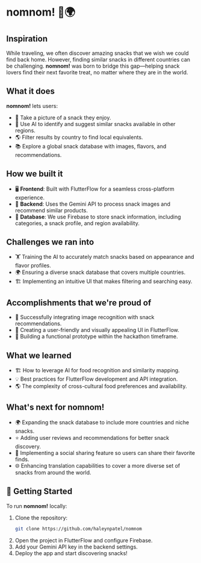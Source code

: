 # nomnom! 🍪🌍

## Inspiration

While traveling, we often discover amazing snacks that we wish we could find back home. However, finding similar snacks in different countries can be challenging. **nomnom!** was born to bridge this gap—helping snack lovers find their next favorite treat, no matter where they are in the world.

## What it does

**nomnom!** lets users:

- 📸 Take a picture of a snack they enjoy.
- 🤖 Use AI to identify and suggest similar snacks available in other regions.
- 🌎 Filter results by country to find local equivalents.
- 📚 Explore a global snack database with images, flavors, and recommendations.

## How we built it

- 🖥️ **Frontend**: Built with FlutterFlow for a seamless cross-platform experience.
- 🧠 **Backend**: Uses the Gemini API to process snack images and recommend similar products.
- 📂 **Database**: We use Firebase to store snack information, including categories, a snack profile, and region availability.

## Challenges we ran into

- 🏋️ Training the AI to accurately match snacks based on appearance and flavor profiles.
- 🌍 Ensuring a diverse snack database that covers multiple countries.
- 🏗️ Implementing an intuitive UI that makes filtering and searching easy.

## Accomplishments that we're proud of

- 🎯 Successfully integrating image recognition with snack recommendations.
- 🎨 Creating a user-friendly and visually appealing UI in FlutterFlow.
- 🚀 Building a functional prototype within the hackathon timeframe.

## What we learned

- 🏗️ How to leverage AI for food recognition and similarity mapping.
- 💡 Best practices for FlutterFlow development and API integration.
- 🌎 The complexity of cross-cultural food preferences and availability.

## What's next for nomnom!

- 🌍 Expanding the snack database to include more countries and niche snacks.
- ⭐ Adding user reviews and recommendations for better snack discovery.
- 🔄 Implementing a social sharing feature so users can share their favorite finds.
- 🌐 Enhancing translation capabilities to cover a more diverse set of snacks from around the world.

## 🚀 Getting Started

To run **nomnom!** locally:

1. Clone the repository:
   ```bash
   git clone https://github.com/haleynpatel/nomnom
   ```
2. Open the project in FlutterFlow and configure Firebase.
3. Add your Gemini API key in the backend settings.
4. Deploy the app and start discovering snacks!
